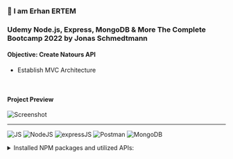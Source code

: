 ### 👋 **I am Erhan ERTEM**

### Udemy Node.js, Express, MongoDB & More The Complete Bootcamp 2022 by Jonas Schmedtmann

#### **Objective:** Create Natours API

- Establish MVC Architecture

&emsp;

<!-- #### Link to Project &rarr; [Natours-App](https://natours-app-erhan-ertem.heroku.app) -->

#### Project Preview

![Screenshot](screenshot.gif)

---

![JS](https://img.shields.io/badge/JavaScript-323330?style=flat&logo=javascript&logoColor=F7DF1E) ![NodeJS](https://img.shields.io/badge/Node.js-339933?style=flat&logo=nodedotjs&logoColor=white) ![expressJS](https://img.shields.io/badge/Express.js-000000?style=flat&logo=express&logoColor=white) ![Postman](https://img.shields.io/badge/Postman-FF6C37?style=flat&logo=Postman&logoColor=white) ![MongoDB](https://img.shields.io/badge/MongoDB-4EA94B?style=flat&logo=mongodb&logoColor=white)

<details>
<summary>Installed NPM packages and utilized APIs:</summary>

| Package command              | Package link                                         | Description                                                                                                     |
| ---------------------------- | ---------------------------------------------------- | --------------------------------------------------------------------------------------------------------------- |
| npm i -g nodemon             | https://www.npmjs.com/package/nodemon                | Nodemon is a helper tool for developing Node.js based applications.                                             |
| npm i -g win-node-env        | https://www.npmjs.com/package/win-node-env           | Run npm scripts on Windows (package.JSON) that set (common) environment variables.                              |
| npm i -g ndb                 | https://www.npmjs.com/package/ndb                    | An improved debugging experience for Node.js thru ChromeDevTools                                                |
| npm i dotenv                 | https://www.npmjs.com/package/dotenv                 | Dotenv is a zero-dependency module that loads environment variables from a .env file into process.env           |
| npm i express                | https://www.npmjs.com/package/express                | Fast, unopinionated, minimalist web framework for Node.js                                                       |
| npm i morgan                 | https://www.npmjs.com/package/morgan                 | HTTP request logger middleware for node terminal.js                                                             |
| npm i mongoose               | https://www.npmjs.com/package/mongoose               | Mongoose is a MongoDB object modeling tool designed to work in an asynchronous environment (MongoDB driver)     |
| npm i slugify                | https://www.npmjs.com/package/slugify                | Slugifies the strings                                                                                           |
| npm i validator              | https://www.npmjs.com/package/validator              | A library of string validators and sanitizers                                                                   |
| npm i bcryptjs               | https://github.com/dcodeIO/bcrypt.js                 | Optimized bcrypt in JavaScript with zero dependencies                                                           |
| npm i jsonwebtoken           | https://www.npmjs.com/package/jsonwebtoken           | An implementation of JSON Web Tokens                                                                            |
| npm i nodemailer             | https://nodemailer.com/about/                        | Send emails from Node.js                                                                                        |
| npm i express-rate-limit     | https://www.npmjs.com/package/express-rate-limit     | Security: Basic rate-limiting middleware for Express. (Security measure for DOS or Bruteforce attacks)          |
| npm i helmet                 | https://www.npmjs.com/package/helmet                 | Security: Helps you secure your Express apps by setting various HTTP headers. (Secure HTTP Headers)             |
| npm i express-mongo-sanitize | https://www.npmjs.com/package/express-mongo-sanitize | Security: Sanitizes user-supplied data to prevent MongoDB Operator Injection.                                   |
| npm i xss-clean              | https://www.npmjs.com/package/xss-clean              | Security: Node.js Connect middleware to sanitize user input coming from POST body, GET queries, and url params. |
| npm i hpp                    | https://www.npmjs.com/package/hpp                    | Security: Express middleware to protect against HTTP Parameter Pollution attacks.                               |

</details>

&emsp;
